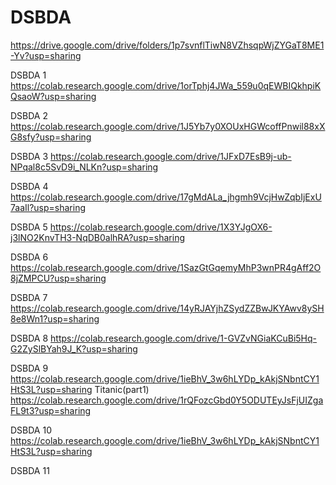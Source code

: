 # DSBDA

https://drive.google.com/drive/folders/1p7svnflTiwN8VZhsqpWjZYGaT8ME1-Yv?usp=sharing


DSBDA 1
https://colab.research.google.com/drive/1orTphj4JWa_559u0qEWBIQkhpiKQsaoW?usp=sharing

DSBDA 2
https://colab.research.google.com/drive/1J5Yb7y0XOUxHGWcoffPnwil88xXG8sfy?usp=sharing

DSBDA 3
https://colab.research.google.com/drive/1JFxD7EsB9j-ub-NPqal8c5SvD9i_NLKn?usp=sharing

DSBDA 4
https://colab.research.google.com/drive/17gMdALa_jhgmh9VcjHwZqbIjExU7aaIl?usp=sharing

DSBDA 5
https://colab.research.google.com/drive/1X3YJgOX6-j3lNO2KnvTH3-NqDB0alhRA?usp=sharing

DSBDA 6
https://colab.research.google.com/drive/1SazGtGqemyMhP3wnPR4gAff2O8jZMPCU?usp=sharing

DSBDA 7
https://colab.research.google.com/drive/14yRJAYjhZSydZZBwJKYAwv8ySH8e8Wn1?usp=sharing

DSBDA 8
https://colab.research.google.com/drive/1-GVZvNGiaKCuBi5Hq-G2ZySlBYah9J_K?usp=sharing

DSBDA 9
https://colab.research.google.com/drive/1ieBhV_3w6hLYDp_kAkjSNbntCY1HtS3L?usp=sharing
Titanic(part1)
https://colab.research.google.com/drive/1rQFozcGbd0Y5ODUTEyJsFjUIZgaFL9t3?usp=sharing

DSBDA 10
https://colab.research.google.com/drive/1ieBhV_3w6hLYDp_kAkjSNbntCY1HtS3L?usp=sharing

DSBDA 11

